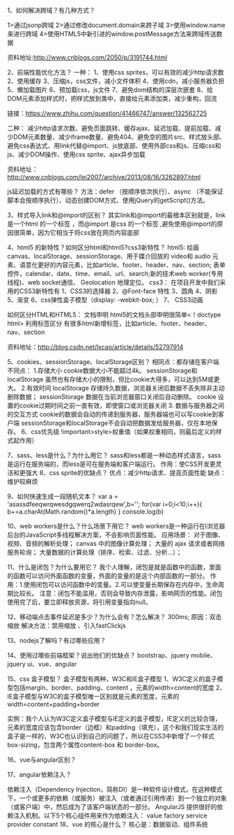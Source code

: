 


1、如何解决跨域？有几种方式？

1>通过jsonp跨域
2>通过修改document.domain来跨子域
3>使用window.name来进行跨域
4>使用HTML5中新引进的window.postMessage方法来跨域传送数据

资料地址:http://www.cnblogs.com/2050/p/3191744.html

2、前端性能优化方法？
一种：
1、使用css sprites，可以有效的减少http请求数
2、使用缓存
3、压缩js，css文件，减小文件体积
4、使用cdn，减小服务器负担
5、懒加载图片
6、预加载css，js文件
7、避免dom结构的深层次嵌套
8、给DOM元素添加样式时，把样式放到类中，直接给元素添加类，减少重构，回流

链接：https://www.zhihu.com/question/41466747/answer/132562725

二种：
减少http请求次数、避免页面跳转、缓存ajax、延迟加载、提前加载、减少DOM元素数量、减少iframe数量、避免404、避免空的图片src、样式放头部、避免css表达式、用link代替@import、js放底部、使用外部css和js、压缩css和js、减少DOM操作、使用css sprite、ajax异步加载

资料地址：http://www.cnblogs.com/lei2007/archive/2013/08/16/3262897.html

js延迟加载的方式有哪些？
方法：defer （按顺序依次执行）、async （不能保证脚本会按顺序执行）、动态创建DOM方式、使用jQuery的getScript()方法。

3、样式导入link和@import的区别？
其实link和@import的最根本区别就是，link 是一个html 的一个标签 ，而@import 是css 的一个标签 ,避免使用@import的原因很简单，因为它相当于将css放在网页内容底部

4、html5 的新特性？如何区分html和html5?css3新特性？
html5:
绘画 canvas、localStorage、sessionStorage、用于媒介回放的 video和 audio 元素、语意化更好的内容元素，比如article、footer、header、nav、section;
     表单控件，calendar、date、time、email、url、search;新的技术web worker(专用线程)、web socket通信、 Geolocation 地理定位。
css3：
在项目开发中我们采用的CSS3新特性有 
1、CSS3的选择器
2、@Font-face 特性
3、圆角
4、阴影
5、渐变
6、css弹性盒子模型（display: -webkit-box; ）
7、 CSS3动画

如何区分HTML和HTML5：
文档申明
        html5的文档头部申明很简单<！doctype html>
利用标签区分
        有很多html新增标签，比如article、footer、header、nav、section

资料地址：http://blog.csdn.net/lxcao/article/details/52797914

5、cookies、sessionStorage、localStorage区别？
相同点：都存储在客户端
不同点：
1.存储大小
cookie数据大小不能超过4k。
sessionStorage和localStorage 虽然也有存储大小的限制，但比cookie大得多，可以达到5M或更大。
2.有效时间
localStorage 存储持久数据，浏览器关闭后数据不丢失除非主动删除数据；
sessionStorage 数据在当前浏览器窗口关闭后自动删除。
cookie 设置的cookie过期时间之前一直有效，即使窗口或浏览器关闭
3. 数据与服务器之间的交互方式
cookie的数据会自动的传递到服务器，服务器端也可以写cookie到客户端
sessionStorage和localStorage不会自动把数据发给服务器，仅在本地保存。
6、css优先级
!important>style>权重值（如果权重相同，则最后定义的样式起作用）

7、sass、less是什么？为什么用它？
sass和less都是一种动态样式语言，sass是运行在服务端的，而less是可在服务端和客户端运行。
作用：使CSS开发更灵活和更强大
8、css sprite的优缺点？
优点：减少http请求、提高页面性能
缺点：维护较麻烦

9、如何快速生成一段随机文本？
var a = 'asassdfeeqwrqwesdgqwerq2wdasrqew',b='';
for(var i=0;i<10;i++){
b+=a.charAt(Math.random()*a.length)
}
console.log(b)

10、web workers是什么？什么场景下用它？
web workers是一种运行在l浏览器后台的JavaScript多线程解决方案，不会影响页面性能。
应用场景：
对于图像、视频、音频的解析处理；
canvas 中的图像计算处理；
大量的 ajax 请求或者网络服务轮询；
大量数据的计算处理（排序、检索、过滤、分析…）；

11、什么是闭包？为什么要用它？
我个人理解，闭包是就是函数中的函数，里面的函数可以访问外面函数的变量，外面的变量的是这个内部函数的一部分。
作用：1.使用闭包可以访问函数中的变量。2.可以使变量长期保存在内存中，生命周期比较长。
注意：闭包不能滥用，否则会导致内存泄露，影响网页的性能。闭包使用完了后，要立即释放资源，将引用变量指向null。

12、移动端点击事件延迟是多少？为什么会有？怎么解决？
300ms;
原因：双击缩放 
解决方法：禁用缩放 、引入fastClickjs

13、nodejs了解吗？有过哪些应用？

14、使用过哪些前端框架？说出他们的优缺点？
bootstrap、jquery mobile、jquery ui、vue、angular

15、css 盒子模型？
盒子模型有两种，W3C和IE盒子模型
1、W3C定义的盒子模型包括margin、border、padding、content ，元素的width=content的宽度
2、IE盒子模型与W3C的盒子模型唯一区别就是元素的宽度，元素的width=content+padding+border

实例：我个人认为W3C定义盒子模型与IE定义的盒子模型，IE定义的比较合理，元素的宽度应该包含border（边框）和padding（填充），这个和我们现实生活的盒子是一样的，W3C也认识到自己的问题了，所以在CSS3中新增了一个样式box-sizing，包含两个属性content-box 和 border-box。

16、vue与angular区别？

17、angular依赖注入？
 
依赖注入（Dependency Injection，简称DI）是一种软件设计模式，在这种模式下，一个或更多的依赖（或服务）被注入（或者通过引用传递）到一个独立的对象（或客户端）中，然后成为了该客户端状态的一部分。
AngularJS 提供很好的依赖注入机制。以下5个核心组件用来作为依赖注入：
value
factory
service
provider
constant
18、vue 的核心是什么？
核心是：数据驱动、组件系统
